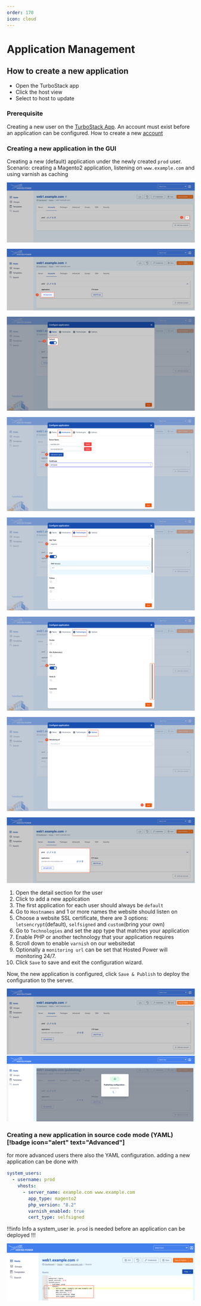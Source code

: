 ```yaml
---
order: 170
icon: cloud
---
```

# Application Management

## How to create a new application

* Open the TurboStack app
* Click the host view
* Select to host to update

### Prerequisite

Creating a new user on the [TurboStack App](https://my.turbostack.app "TurboStack App").
An account must exist before an application can be configured.
How to create a new [account](./howto_newuser.md)

### Creating a new application in the GUI

Creating a new (default) application under the newly created `prod` user.
Scenario: creating a Magento2 application, listening on `www.example.com` and using varnish as caching

![TurboStackNewApp](../img/turbostackapp/newapp/tsa_app1.png)

![TurboStackNewApp](../img/turbostackapp/newapp/tsa_app2.png)

![TurboStackNewApp](../img/turbostackapp/newapp/tsa_app3.png)

![TurboStackNewApp](../img/turbostackapp/newapp/tsa_app4.png)

![TurboStackNewApp](../img/turbostackapp/newapp/tsa_app5.png)

![TurboStackNewApp](../img/turbostackapp/newapp/tsa_app6.png)

![TurboStackNewApp](../img/turbostackapp/newapp/tsa_app7.png)

![TurboStackNewApp](../img/turbostackapp/newapp/tsa_app8.png)

1. Open the detail section for the user
2. Click to add a new application
3. The first application for each user should always be `default`
4. Go to `Hostnames` and 1 or more names the website should listen on
5. Choose a website SSL certificate, there are 3 options: `letsencrypt`(default), `selfsigned` and `custom`(bring your own)
6. Go to `Technologies` and set the app type that matches your application
7. Enable PHP or another technology that your application requires
8. Scroll down to enable `varnish` on our websitedat
9. Optionally a `monitoring url` can be set that Hosted Power will monitoring 24/7.
10. Click `Save` to save and exit the configuration wizard.

Now, the new application is configured, click `Save & Publish` to deploy the configuration to the server.

![TurboStackNewApp](../img/turbostackapp/newapp/tsa_app9.png)
![TurboStackNewApp](../img/turbostackapp/newapp/tsa_app10.png)

### Creating a new application in source code mode (YAML) [!badge icon="alert" text="Advanced"]

for more advanced users there also the YAML configuration.
adding a new application can be done with

```yaml
system_users:
  - username: prod
    vhosts:
      - server_name: example.com www.example.com
        app_type: magento2
        php_version: "8.2"
        varnish_enabled: true
        cert_type: selfsigned
```

!!!info Info
a system_user ie. `prod` is needed before an application can be deployed
!!!

![TurboStackNewApp](../img/turbostackapp/newapp/tsa_app11.png)

